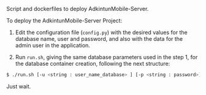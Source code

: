 Script and dockerfiles to deploy AdkintunMobile-Server.


To deploy the AdkintunMobile-Server Project:

1) Edit the configuration file (`config.py`) with the desired values for the database name, user and password, and also with the data for the admin user in the application.

2) Run `run.sh`, giving the same database parameters used in the step 1, for the database container creation, following the next structure:


```bash
$ ./run.sh [-u <string : user_name_database> ] [-p <string : password>] [-d <string : database_name>]
```

Just wait.